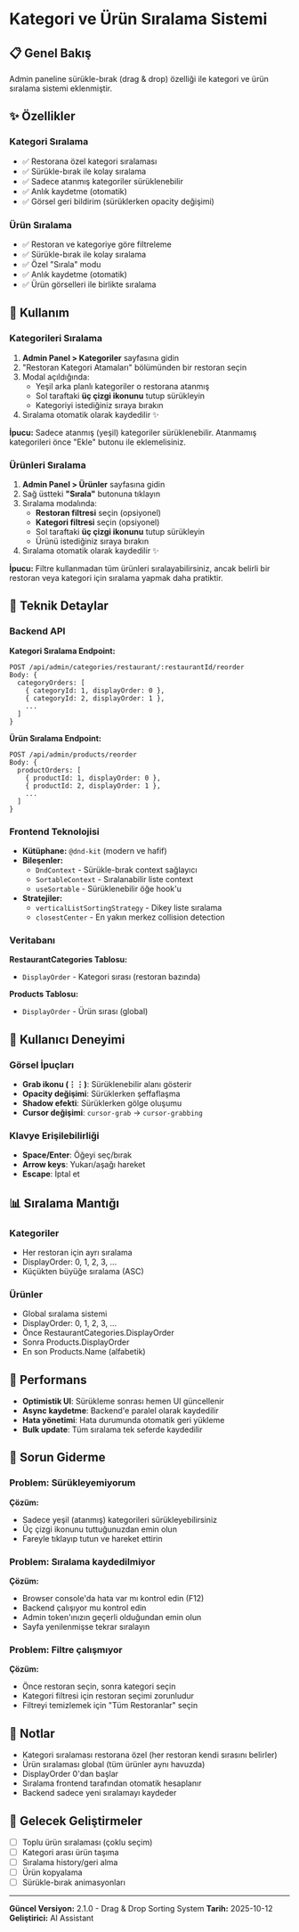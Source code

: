# Kategori ve Ürün Sıralama Sistemi

## 📋 Genel Bakış

Admin paneline sürükle-bırak (drag & drop) özelliği ile kategori ve ürün sıralama sistemi eklenmiştir.

## ✨ Özellikler

### Kategori Sıralama
- ✅ Restorana özel kategori sıralaması
- ✅ Sürükle-bırak ile kolay sıralama
- ✅ Sadece atanmış kategoriler sürüklenebilir
- ✅ Anlık kaydetme (otomatik)
- ✅ Görsel geri bildirim (sürüklerken opacity değişimi)

### Ürün Sıralama
- ✅ Restoran ve kategoriye göre filtreleme
- ✅ Sürükle-bırak ile kolay sıralama
- ✅ Özel "Sırala" modu
- ✅ Anlık kaydetme (otomatik)
- ✅ Ürün görselleri ile birlikte sıralama

## 🎯 Kullanım

### Kategorileri Sıralama

1. **Admin Panel > Kategoriler** sayfasına gidin
2. "Restoran Kategori Atamaları" bölümünden bir restoran seçin
3. Modal açıldığında:
   - Yeşil arka planlı kategoriler o restorana atanmış
   - Sol taraftaki **üç çizgi ikonunu** tutup sürükleyin
   - Kategoriyi istediğiniz sıraya bırakın
4. Sıralama otomatik olarak kaydedilir ✨

**İpucu:** Sadece atanmış (yeşil) kategoriler sürüklenebilir. Atanmamış kategorileri önce "Ekle" butonu ile eklemelisiniz.

### Ürünleri Sıralama

1. **Admin Panel > Ürünler** sayfasına gidin
2. Sağ üstteki **"Sırala"** butonuna tıklayın
3. Sıralama modalında:
   - **Restoran filtresi** seçin (opsiyonel)
   - **Kategori filtresi** seçin (opsiyonel)
   - Sol taraftaki **üç çizgi ikonunu** tutup sürükleyin
   - Ürünü istediğiniz sıraya bırakın
4. Sıralama otomatik olarak kaydedilir ✨

**İpucu:** Filtre kullanmadan tüm ürünleri sıralayabilirsiniz, ancak belirli bir restoran veya kategori için sıralama yapmak daha pratiktir.

## 🔧 Teknik Detaylar

### Backend API

**Kategori Sıralama Endpoint:**
```
POST /api/admin/categories/restaurant/:restaurantId/reorder
Body: {
  categoryOrders: [
    { categoryId: 1, displayOrder: 0 },
    { categoryId: 2, displayOrder: 1 },
    ...
  ]
}
```

**Ürün Sıralama Endpoint:**
```
POST /api/admin/products/reorder
Body: {
  productOrders: [
    { productId: 1, displayOrder: 0 },
    { productId: 2, displayOrder: 1 },
    ...
  ]
}
```

### Frontend Teknolojisi

- **Kütüphane:** `@dnd-kit` (modern ve hafif)
- **Bileşenler:**
  - `DndContext` - Sürükle-bırak context sağlayıcı
  - `SortableContext` - Sıralanabilir liste context
  - `useSortable` - Sürüklenebilir öğe hook'u
- **Stratejiler:**
  - `verticalListSortingStrategy` - Dikey liste sıralama
  - `closestCenter` - En yakın merkez collision detection

### Veritabanı

**RestaurantCategories Tablosu:**
- `DisplayOrder` - Kategori sırası (restoran bazında)

**Products Tablosu:**
- `DisplayOrder` - Ürün sırası (global)

## 🎨 Kullanıcı Deneyimi

### Görsel İpuçları

- **Grab ikonu (⋮⋮)**: Sürüklenebilir alanı gösterir
- **Opacity değişimi**: Sürüklerken şeffaflaşma
- **Shadow efekti**: Sürüklerken gölge oluşumu
- **Cursor değişimi**: `cursor-grab` → `cursor-grabbing`

### Klavye Erişilebilirliği

- **Space/Enter**: Öğeyi seç/bırak
- **Arrow keys**: Yukarı/aşağı hareket
- **Escape**: İptal et

## 📊 Sıralama Mantığı

### Kategoriler
- Her restoran için ayrı sıralama
- DisplayOrder: 0, 1, 2, 3, ...
- Küçükten büyüğe sıralama (ASC)

### Ürünler
- Global sıralama sistemi
- DisplayOrder: 0, 1, 2, 3, ...
- Önce RestaurantCategories.DisplayOrder
- Sonra Products.DisplayOrder
- En son Products.Name (alfabetik)

## 🚀 Performans

- **Optimistik UI**: Sürükleme sonrası hemen UI güncellenir
- **Async kaydetme**: Backend'e paralel olarak kaydedilir
- **Hata yönetimi**: Hata durumunda otomatik geri yükleme
- **Bulk update**: Tüm sıralama tek seferde kaydedilir

## 🐛 Sorun Giderme

### Problem: Sürükleyemiyorum

**Çözüm:**
- Sadece yeşil (atanmış) kategorileri sürükleyebilirsiniz
- Üç çizgi ikonunu tuttuğunuzdan emin olun
- Fareyle tıklayıp tutun ve hareket ettirin

### Problem: Sıralama kaydedilmiyor

**Çözüm:**
- Browser console'da hata var mı kontrol edin (F12)
- Backend çalışıyor mu kontrol edin
- Admin token'ınızın geçerli olduğundan emin olun
- Sayfa yenilenmişse tekrar sıralayın

### Problem: Filtre çalışmıyor

**Çözüm:**
- Önce restoran seçin, sonra kategori seçin
- Kategori filtresi için restoran seçimi zorunludur
- Filtreyi temizlemek için "Tüm Restoranlar" seçin

## 📝 Notlar

- Kategori sıralaması restorana özel (her restoran kendi sırasını belirler)
- Ürün sıralaması global (tüm ürünler aynı havuzda)
- DisplayOrder 0'dan başlar
- Sıralama frontend tarafından otomatik hesaplanır
- Backend sadece yeni sıralamayı kaydeder

## 🎉 Gelecek Geliştirmeler

- [ ] Toplu ürün sıralaması (çoklu seçim)
- [ ] Kategori arası ürün taşıma
- [ ] Sıralama history/geri alma
- [ ] Ürün kopyalama
- [ ] Sürükle-bırak animasyonları

---

**Güncel Versiyon:** 2.1.0 - Drag & Drop Sorting System
**Tarih:** 2025-10-12
**Geliştirici:** AI Assistant

